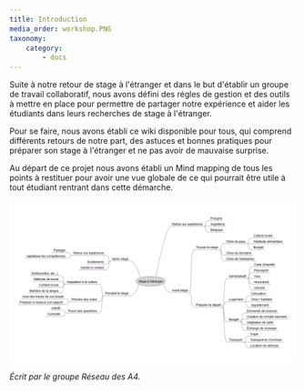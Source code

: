 ```yaml
---
title: Introduction
media_order: workshop.PNG
taxonomy:
    category:
        - docs
---
```


Suite à notre retour de stage à l'étranger et dans le but d'établir un groupe de travail collaboratif, nous avons défini des régles de gestion et des outils à mettre en place pour permettre de partager notre expérience et aider les étudiants dans leurs recherches de stage à l'étranger. 

Pour se faire, nous avons établi ce wiki disponible pour tous, qui comprend différents retours de notre part, des astuces et bonnes pratiques pour préparer son stage à l'étranger et ne pas avoir de mauvaise surprise.
    
Au départ de ce projet nous avons établi un Mind mapping de tous les points à restituer pour avoir une vue globale de ce qui pourrait être utile à tout étudiant rentrant dans cette démarche.
    
    
  ![](workshop.PNG)  
    
*Écrit par le groupe Réseau des A4.*